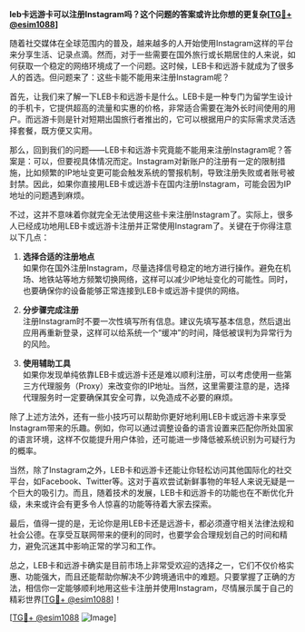 **leb卡远游卡可以注册Instagram吗？这个问题的答案或许比你想的更复杂[[TG💪+ @esim1088](https://t.me/s/esim1088)]**

随着社交媒体在全球范围内的普及，越来越多的人开始使用Instagram这样的平台来分享生活、记录点滴。然而，对于一些需要在国外旅行或长期居住的人来说，如何获取一个稳定的网络环境成了一个问题。这时候，LEB卡和远游卡就成为了很多人的首选。但问题来了：这些卡能不能用来注册Instagram呢？

首先，让我们来了解一下LEB卡和远游卡是什么。LEB卡是一种专门为留学生设计的手机卡，它提供超高的流量和实惠的价格，非常适合需要在海外长时间使用的用户。而远游卡则是针对短期出国旅行者推出的，它可以根据用户的实际需求灵活选择套餐，既方便又实用。

那么，回到我们的问题——LEB卡和远游卡究竟能不能用来注册Instagram呢？答案是：可以，但要视具体情况而定。Instagram对新账户的注册有一定的限制措施，比如频繁的IP地址变更可能会触发系统的警报机制，导致注册失败或者账号被封禁。因此，如果你直接用LEB卡或远游卡在国内注册Instagram，可能会因为IP地址的问题遇到麻烦。

不过，这并不意味着你就完全无法使用这些卡来注册Instagram了。实际上，很多人已经成功地用LEB卡或远游卡注册并正常使用Instagram了。关键在于你得注意以下几点：

1. **选择合适的注册地点**  
   如果你在国外注册Instagram，尽量选择信号稳定的地方进行操作。避免在机场、地铁站等地方频繁切换网络，这样可以减少IP地址变化的可能性。同时，也要确保你的设备能够正常连接到LEB卡或远游卡提供的网络。

2. **分步骤完成注册**  
   注册Instagram时不要一次性填写所有信息。建议先填写基本信息，然后退出应用再重新登录，这样可以给系统一个“缓冲”的时间，降低被误判为异常行为的风险。

3. **使用辅助工具**  
   如果你发现单纯依靠LEB卡或远游卡还是难以顺利注册，可以考虑使用一些第三方代理服务（Proxy）来改变你的IP地址。当然，这里需要注意的是，选择代理服务时一定要确保其安全可靠，以免造成不必要的麻烦。

除了上述方法外，还有一些小技巧可以帮助你更好地利用LEB卡或远游卡来享受Instagram带来的乐趣。例如，你可以通过调整设备的语言设置来匹配你所处国家的语言环境，这样不仅能提升用户体验，还可能进一步降低被系统识别为可疑行为的概率。

当然，除了Instagram之外，LEB卡和远游卡还能让你轻松访问其他国际化的社交平台，如Facebook、Twitter等。这对于喜欢尝试新鲜事物的年轻人来说无疑是一个巨大的吸引力。而且，随着技术的发展，LEB卡和远游卡的功能也在不断优化升级，未来或许会有更多令人惊喜的功能等待着大家去探索。

最后，值得一提的是，无论你是用LEB卡还是远游卡，都必须遵守相关法律法规和社会公德。在享受互联网带来的便利的同时，也要学会合理规划自己的时间和精力，避免沉迷其中影响正常的学习和工作。

总之，LEB卡和远游卡确实是目前市场上非常受欢迎的选择之一，它们不仅价格实惠、功能强大，而且还能帮助你解决不少跨境通讯中的难题。只要掌握了正确的方法，相信你一定能够顺利地用这些卡注册并使用Instagram，尽情展示属于自己的精彩世界[[TG💪+ @esim1088](https://t.me/s/esim1088)]！

[[TG💪+ @esim1088](https://t.me/s/esim1088) ![Image](https://i.postimg.cc/4NQfJmqS/Snipaste-2025-05-13-00-14-12.png)]